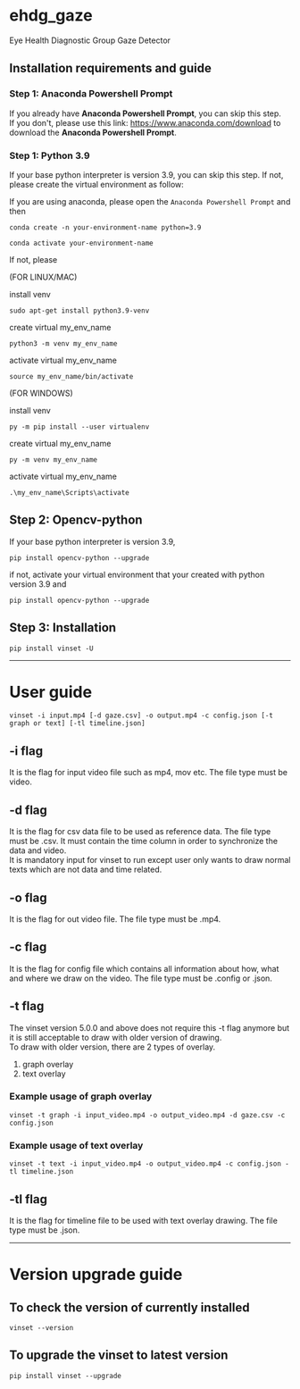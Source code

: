 # ehdg_gaze
Eye Health Diagnostic Group Gaze Detector
## Installation requirements and guide
### Step 1: Anaconda Powershell Prompt
If you already have **Anaconda Powershell Prompt**, you can skip this step.  
If you don't, please use this link: https://www.anaconda.com/download to download the **Anaconda Powershell Prompt**.  
### Step 1: Python 3.9
If your base python interpreter is version 3.9, you can skip this step.
If not, please create the virtual environment as follow:

If you are using anaconda, please open the `Anaconda Powershell Prompt` and then
```
conda create -n your-environment-name python=3.9
```
```
conda activate your-environment-name
```
If not, please

(FOR LINUX/MAC)

install venv 
```
sudo apt-get install python3.9-venv
```
create virtual my_env_name
```
python3 -m venv my_env_name
```
activate virtual my_env_name
```
source my_env_name/bin/activate
```

(FOR WINDOWS)

install venv
```
py -m pip install --user virtualenv
```
create virtual my_env_name
```
py -m venv my_env_name
```
activate virtual my_env_name
```
.\my_env_name\Scripts\activate
```

## Step 2: Opencv-python
If your base python interpreter is version 3.9,
```
pip install opencv-python --upgrade
```
if not, activate your virtual environment that your created with python version 3.9 and
```
pip install opencv-python --upgrade
```
## Step 3: Installation
```
pip install vinset -U
```
_________________________________
# User guide
```
vinset -i input.mp4 [-d gaze.csv] -o output.mp4 -c config.json [-t graph or text] [-tl timeline.json]
```
## -i flag
It is the flag for input video file such as mp4, mov etc. The file type must be video.  

## -d flag
It is the flag for csv data file to be used as reference data. The file type must be .csv.  It must contain the time column in order to synchronize the data and video.  
It is mandatory input for vinset to run except user only wants to draw normal texts which are not data and time related.

## -o flag
It is the flag for out video file. The file type must be .mp4.  

## -c flag
It is the flag for config file which contains all information about how, what and where we draw on the video. The file type must be .config or .json.  

## -t flag
The vinset version 5.0.0 and above does not require this -t flag anymore but it is still acceptable to draw with older version of drawing.  
To draw with older version, there are 2 types of overlay.  
1.  graph overlay  
2.  text overlay
### Example usage of graph overlay
```
vinset -t graph -i input_video.mp4 -o output_video.mp4 -d gaze.csv -c config.json 
```
### Example usage of text overlay  
```
vinset -t text -i input_video.mp4 -o output_video.mp4 -c config.json -tl timeline.json
```

## -tl flag
It is the flag for timeline file to be used with text overlay drawing. The file type must be .json.  




_________________________________
# Version upgrade guide
## To check the version of currently installed
```
vinset --version
```
## To upgrade the vinset to latest version
```
pip install vinset --upgrade
```
